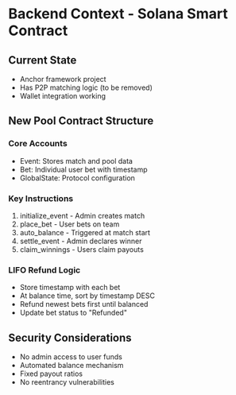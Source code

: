 # Backend Context - Solana Smart Contract

## Current State
- Anchor framework project
- Has P2P matching logic (to be removed)
- Wallet integration working

## New Pool Contract Structure

### Core Accounts
- Event: Stores match and pool data
- Bet: Individual user bet with timestamp
- GlobalState: Protocol configuration

### Key Instructions
1. initialize_event - Admin creates match
2. place_bet - User bets on team
3. auto_balance - Triggered at match start
4. settle_event - Admin declares winner
5. claim_winnings - Users claim payouts

### LIFO Refund Logic
- Store timestamp with each bet
- At balance time, sort by timestamp DESC
- Refund newest bets first until balanced
- Update bet status to "Refunded"

## Security Considerations
- No admin access to user funds
- Automated balance mechanism
- Fixed payout ratios
- No reentrancy vulnerabilities